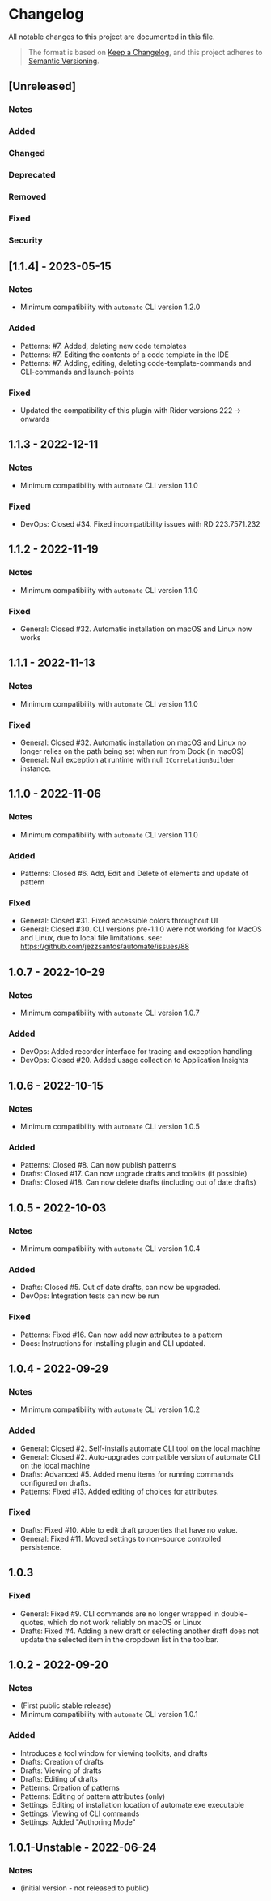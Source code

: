 # Changelog

All notable changes to this project are documented in this file.

> The format is based on [Keep a Changelog](https://keepachangelog.com/en/1.0.0/), and this project adheres
> to [Semantic Versioning](https://semver.org/spec/v2.0.0.html).

## [Unreleased]

### Notes

### Added

### Changed

### Deprecated

### Removed

### Fixed

### Security

## [1.1.4] - 2023-05-15

### Notes

- Minimum compatibility with `automate` CLI version 1.2.0

### Added

- Patterns: #7. Added, deleting new code templates
- Patterns: #7. Editing the contents of a code template in the IDE
- Patterns: #7. Adding, editing, deleting code-template-commands and CLI-commands and launch-points

### Fixed

- Updated the compatibility of this plugin with Rider versions 222 -> onwards

## 1.1.3 - 2022-12-11

### Notes

- Minimum compatibility with `automate` CLI version 1.1.0

### Fixed

- DevOps: Closed #34. Fixed incompatibility issues with RD 223.7571.232

## 1.1.2 - 2022-11-19

### Notes

- Minimum compatibility with `automate` CLI version 1.1.0

### Fixed

- General: Closed #32. Automatic installation on macOS and Linux now works

## 1.1.1 - 2022-11-13

### Notes

- Minimum compatibility with `automate` CLI version 1.1.0

### Fixed

- General: Closed #32. Automatic installation on macOS and Linux no longer relies on the path being set when run from
  Dock (in macOS)
- General: Null exception at runtime with null `ICorrelationBuilder` instance.

## 1.1.0 - 2022-11-06

### Notes

- Minimum compatibility with `automate` CLI version 1.1.0

### Added

- Patterns: Closed #6. Add, Edit and Delete of elements and update of pattern

### Fixed

- General: Closed #31. Fixed accessible colors throughout UI
- General: Closed #30. CLI versions pre-1.1.0 were not working for MacOS and Linux, due to local file limitations.
  see: https://github.com/jezzsantos/automate/issues/88

## 1.0.7 - 2022-10-29

### Notes

- Minimum compatibility with `automate` CLI version 1.0.7

### Added

- DevOps: Added recorder interface for tracing and exception handling
- DevOps: Closed #20. Added usage collection to Application Insights

## 1.0.6 - 2022-10-15

### Notes

- Minimum compatibility with `automate` CLI version 1.0.5

### Added

- Patterns: Closed #8. Can now publish patterns
- Drafts: Closed #17. Can now upgrade drafts and toolkits (if possible)
- Drafts: Closed #18. Can now delete drafts (including out of date drafts)

## 1.0.5 - 2022-10-03

### Notes

- Minimum compatibility with `automate` CLI version 1.0.4

### Added

- Drafts: Closed #5. Out of date drafts, can now be upgraded.
- DevOps: Integration tests can now be run

### Fixed

- Patterns: Fixed #16. Can now add new attributes to a pattern
- Docs: Instructions for installing plugin and CLI updated.

## 1.0.4 - 2022-09-29

### Notes

- Minimum compatibility with `automate` CLI version 1.0.2

### Added

- General: Closed #2. Self-installs automate CLI tool on the local machine
- General: Closed #2. Auto-upgrades compatible version of automate CLI on the local machine
- Drafts: Advanced #5. Added menu items for running commands configured on drafts.
- Patterns: Fixed #13. Added editing of choices for attributes.

### Fixed

- Drafts: Fixed #10. Able to edit draft properties that have no value.
- General: Fixed #11. Moved settings to non-source controlled persistence.

## 1.0.3

### Fixed

- General: Fixed #9. CLI commands are no longer wrapped in double-quotes, which do not work reliably on macOS or Linux
- Drafts: Fixed #4. Adding a new draft or selecting another draft does not update the selected item in the dropdown list
  in the toolbar.

## 1.0.2 - 2022-09-20

### Notes

- (First public stable release)
- Minimum compatibility with `automate` CLI version 1.0.1

### Added

- Introduces a tool window for viewing toolkits, and drafts
- Drafts: Creation of drafts
- Drafts: Viewing of drafts
- Drafts: Editing of drafts
- Patterns: Creation of patterns
- Patterns: Editing of pattern attributes (only)
- Settings: Editing of installation location of automate.exe executable
- Settings: Viewing of CLI commands
- Settings: Added "Authoring Mode"

## 1.0.1-Unstable - 2022-06-24

### Notes

- (initial version - not released to public)
